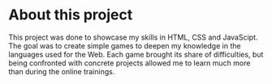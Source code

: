 # About this project

This project was done to showcase my skills in HTML, CSS and JavaScipt.
The goal was to create simple games to deepen my knowledge in the languages used for the Web.
Each game brought its share of difficulties, but being confronted with concrete projects allowed me to learn much more than during the online trainings.

